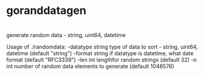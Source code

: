 # goranddatagen
#
generate random data - string, uint64, datetime

Usage of ./randomdata:
  -datatype string
    	type of data to sort - string, uint64, datetime (default "string")
  -format string
    	if datatype is datetime, what date format (default "RFC3339")
  -len int
    	lengthfor random strings (default 32)
  -n int
    	number of random data elements to generate (default 1048576)

